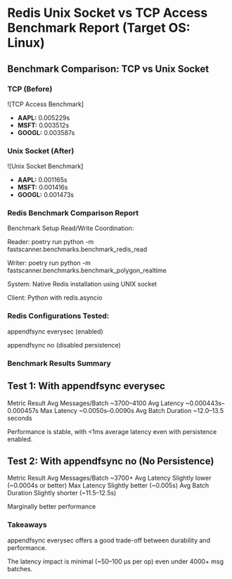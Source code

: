 
# Redis Unix Socket vs TCP Access Benchmark Report (Target OS: Linux)

## Benchmark Comparison: TCP vs Unix Socket

### TCP (Before)
![TCP Access Benchmark]

- **AAPL:** 0.005229s
- **MSFT:** 0.003512s
- **GOOGL:** 0.003587s

### Unix Socket (After)
![Unix Socket Benchmark]

- **AAPL:** 0.001165s
- **MSFT:** 0.001416s
- **GOOGL:** 0.001473s

### Redis Benchmark Comparison Report
Benchmark Setup
Read/Write Coordination:

Reader: poetry run python -m fastscanner.benchmarks.benchmark_redis_read

Writer: poetry run python -m fastscanner.benchmarks.benchmark_polygon_realtime

System: Native Redis installation using UNIX socket

Client: Python with redis.asyncio

### Redis Configurations Tested:

appendfsync everysec (enabled)

appendfsync no (disabled persistence)


### Benchmark Results Summary


## Test 1: With appendfsync everysec
Metric	Result
Avg Messages/Batch	~3700–4100
Avg Latency	~0.000443s–0.000457s
Max Latency	~0.0050s–0.0090s
Avg Batch Duration	~12.0–13.5 seconds

Performance is stable, with <1ms average latency even with persistence enabled.

## Test 2: With appendfsync no (No Persistence)
Metric	Result
Avg Messages/Batch	~3700+
Avg Latency	Slightly lower (~0.0004s or better)
Max Latency	Slightly better (~0.005s)
Avg Batch Duration	Slightly shorter (~11.5–12.5s)

Marginally better performance

### Takeaways

appendfsync everysec offers a good trade-off between durability and performance.

The latency impact is minimal (~50–100 µs per op) even under 4000+ msg batches.